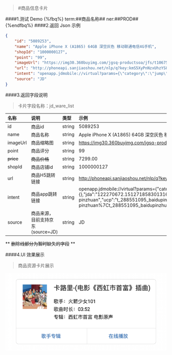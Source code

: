 >#商品信息卡片

####1.测试 Demo
{%fbq%}
term:##商品名称##
ner:##PROD##
{%endfbq%}
####2.返回 Json 示例
```json
{
    "id": "5089253",
    "name": "Apple iPhone X (A1865) 64GB 深空灰色 移动联通电信4G手机",
    "shopId": "1000000127",
    "point": "99",
    "imageUrl": "https://img30.360buyimg.com/jgsq-productsoa/jfs/t10675/253/1344769770/66891/92d54ca4/59df2e7fN86c99a27.jpg",
    "url": "http://phoneapi.sanjiaoshou.net/nlp/q?key:kmS5XyPnNzxUhzYS8jDbm3bU67IPqRzpGxmVA7h_5lfuaFK2Z4uZHBRMAfhGnd8YLeF9aCMS-08Es7x9JUfdNiqeyZT29UDbOQNeEf2LZ3RpwLkxmflQ0h8Xtxh9eFuWToGkLq_j8bk=",
    "intent": "openapp.jdmobile://virtual?params={\"category\":\"jump\",\"des\":\"productDetail\",\"skuId\":\"5089253\",\"sourceType\":\"unknown\",\"sourceValue\":\"unknown\",\"M_sourceFrom\":\"sxtop\",\"msf_type\":\"click\",\"m_param\":{\"m_source\":\"0\",\"event_series\":{},\"jda\":\"122270672.15127185830131661088761.1512718583.1512718583.1512718583.1\",\"usc\":\"baidu-pinzhuan\",\"ucp\":\"t_288551095_baidupinzhuan\",\"umd\":\"cpc\",\"utr\":\"36e78a1acce545f59c3461c890d009a9_0_4d3505762a844dbabcc13d4dedf87db4\",\"jdv\":\"122270672%7Cbaidu-pinzhuan%7Ct_288551095_baidupinzhuan%7Ccpc%7C36e78a1acce545f59c3461c890d009a9_0_4d3505762a844dbabcc13d4dedf87db4%7C1512718583038\",\"ref\":\"https%3A%2F%2Fitem.m.jd.com%2Fproduct%2F2397497.html\",\"psn\":\"15127185830131661088761|1\",\"psq\":4,\"unpl\":\"\",\"pc_source\":\"\",\"mba_muid\":\"15127185830131661088761\",\"mba_sid\":\"15127185830524599070494097937\",\"mt_xid\":\"\",\"mt_subsite\":\"\"},\"SE\":{\"mt_subsite\":\"\",\"__jdv\":\"122270672%7Cbaidu-pinzhuan%7Ct_288551095_baidupinzhuan%7Ccpc%7C36e78a1acce545f59c3461c890d009a9_0_4d3505762a844dbabcc13d4dedf87db4%7C1512718583038\",\"unpl\":\"\",\"__jda\":\"122270672.15127185830131661088761.1512718583.1512718583.1512718583.1\"}}",
    "source": "JD"
}
```

####3.返回字段说明

>卡片字段名称：jd_ware_list

|名称|说明|类型|示例|
|:---|:---|:---|:---|
|id|商品id|string|5089253|
|name|商品名称|string|Apple iPhone X (A1865) 64GB 深空灰色 移动联通电信4G手机|
|imageUrl|商品缩略图|string|https://img30.360buyimg.com/jgsq-productsoa/jfs/t10675/253/1344769770/66891/92d54ca4/59df2e7fN86c99a27.jpg|
|point|商品评分|string|99|
|~~price~~|~~商品价格~~|string|7299.00|
|shopId|商品店铺id|string|1000000127|
|url|商品H5跳转链接|string|http://phoneapi.sanjiaoshou.net/nlp/q?key:kmS5XyPnNzxUhzYS8jDbm3bU67IPqRzpGxmVA7h_5lfuaFK2Z4uZHBRMAfhGnd8YLeF9aCMS-08Es7x9JUfdNiqeyZT29UDbOQNeEf2LZ3RpwLkxmflQ0h8Xtxh9eFuWToGkLq_j8bk=|
|intent|商品app跳转链接|string|openapp.jdmobile://virtual?params={\"category\":\"jump\",\"des\":\"productDetail\",\"skuId\":\"5089253\",\"sourceType\":\"unknown\",\"sourceValue\":\"unknown\",\"M_sourceFrom\":\"sxtop\",\"msf_type\":\"click\",\"m_param\":{\"m_source\":\"0\",\"event_series\":{},\"jda\":\"122270672.15127185830131661088761.1512718583.1512718583.1512718583.1\",\"usc\":\"baidu-pinzhuan\",\"ucp\":\"t_288551095_baidupinzhuan\",\"umd\":\"cpc\",\"utr\":\"36e78a1acce545f59c3461c890d009a9_0_4d3505762a844dbabcc13d4dedf87db4\",\"jdv\":\"122270672%7Cbaidu-pinzhuan%7Ct_288551095_baidupinzhuan%7Ccpc%7C36e78a1acce545f59c3461c890d009a9_0_4d3505762a844dbabcc13d4dedf87db4%7C1512718583038\",\"ref\":\"https%3A%2F%2Fitem.m.jd.com%2Fproduct%2F2397497.html\",\"psn\":\"15127185830131661088761|1\",\"psq\":4,\"unpl\":\"\",\"pc_source\":\"\",\"mba_muid\":\"15127185830131661088761\",\"mba_sid\":\"15127185830524599070494097937\",\"mt_xid\":\"\",\"mt_subsite\":\"\"},\"SE\":{\"mt_subsite\":\"\",\"__jdv\":\"122270672%7Cbaidu-pinzhuan%7Ct_288551095_baidupinzhuan%7Ccpc%7C36e78a1acce545f59c3461c890d009a9_0_4d3505762a844dbabcc13d4dedf87db4%7C1512718583038\",\"unpl\":\"\",\"__jda\":\"122270672.15127185830131661088761.1512718583.1512718583.1512718583.1\"}}| 
|source|商品来源，目前支持京东(source=JD)|string|JD|

** ~~删除线部分为暂时缺失的字段~~ **

####4.UI 效果展示
>商品资源卡片展示


<div align="center">
<img src="/assets/chapter1/kaluli.png" align="center" alt="电影资源卡片实例">
</div>

























